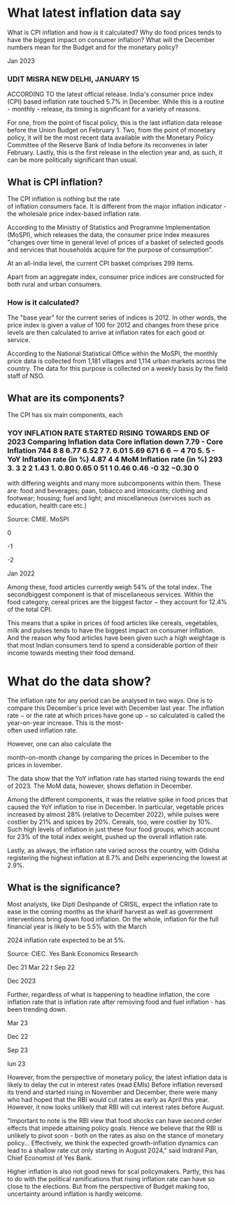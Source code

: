 # What latest inflation data say

What is CPI inflation and how is it calculated? Why do food prices tends to have the biggest impact on consumer inflation? What will the December numbers mean for the Budget and for the monetary policy?

Jan 2023

### **UDIT MISRA** NEW DELHI, JANUARY 15

ACCORDING TO the latest official release. India's consumer price index (CPI) based inflation rate touched 5.7% in December. While this is a routine - monthly - release, its timing is significant for a variety of reasons.

For one, from the point of fiscal policy, this is the last inflation data release before the Union Budget on February 1. Two, from the point of monetary policy, it will be the most recent data available with the Monetary Policy Committee of the Reserve Bank of India before its reconvenes in later February. Lastly, this is the first release in the election year and, as such, it can be more politically significant than usual.

## What is CPI inflation?

The CPI inflation is nothing but the rate<br>of inflation consumers face. It is different from the major inflation indicator - the wholesale price index-based inflation rate.

According to the Ministry of Statistics and Programme Implementation (MoSPI), which releases the data, the consumer price index measures "changes over time in general level of prices of a basket of selected goods and services that households acquire for the purpose of consumption".

At an all-India level, the current CPI basket comprises 299 items.

Apart from an aggregate index, consumer price indices are constructed for both rural and urban consumers.

### How is it calculated?

The "base year" for the current series of indices is 2012. In other words, the price index is given a value of 100 for 2012 and changes from these price levels are then calculated to arrive at inflation rates for each good or service.

According to the National Statistical Office within the MoSPI, the monthly price data is collected from 1,181 villages and 1,114 urban markets across the country. The data for this purpose is collected on a weekly basis by the field staff of NSO.

## What are its components?

The CPI has six main components, each

### YOY INFLATION RATE STARTED RISING TOWARDS END OF 2023 Comparing Inflation data Core inflation down 7.79 - Core Inflation 744 8 8 6.77 6.52 7 7. 6.01 5.69 671 6 6 $\sim$ 4 70 5. 5 - YoY Inflation rate (in %) 4.87 4 4 MoM Inflation rate (in %) 293 3. 3 2 2 1.43 1. 0.80 0.65 0 51 1 0.46 0.46 -0 32 $-0.30$ 0

with differing weights and many more subcomponents within them. These are: food and beverages; paan, tobacco and intoxicants; clothing and footwear; housing; fuel and light; and miscellaneous (services such as education, health care etc.)

Source: CMIE. MoSPI

0

-1

-2

Jan 2022

Among these, food articles currently weigh 54% of the total index. The secondbiggest component is that of miscellaneous services. Within the food category, cereal prices are the biggest factor  $-$  they account for 12.4% of the total CPI.

This means that a spike in prices of food articles like cereals, vegetables, milk and pulses tends to have the biggest impact on consumer inflation. And the reason why food articles have been given such a high weightage is that most Indian consumers tend to spend a considerable portion of their income towards meeting their food demand.

# What do the data show?

The inflation rate for any period can be analysed in two ways. One is to compare this December's price level with December last year. The inflation rate  $-$  or the rate at which prices have gone up  $-$  so calculated is called the year-on-year increase. This is the most-<br>often used inflation rate.

However, one can also calculate the

month-on-month change by comparing the prices in December to the prices in lovember.

The data show that the YoY inflation rate has started rising towards the end of 2023. The MoM data, however, shows deflation in December.

Among the different components, it was the relative spike in food prices that caused the YoY inflation to rise in December. In particular, vegetable prices increased by almost 28% (relative to December 2022), while pulses were costlier by 21% and spices by 20%. Cereals, too, were costlier by 10%. Such high levels of inflation in just these four food groups, which account for 23% of the total index weight, pushed up the overall inflation rate.

Lastly, as always, the inflation rate varied across the country, with Odisha registering the highest inflation at 8.7% and Delhi experiencing the lowest at 2.9%.

## What is the significance?

Most analysts, like Dipti Deshpande of CRISIL, expect the inflation rate to ease in the coming months as the kharif harvest as well as government interventions bring down food inflation. On the whole, inflation for the full financial year is likely to be 5.5% with the March

2024 inflation rate expected to be at 5%.

Source: CIEC. Yes Bank Economics Research

Dec 21 Mar 22  $\text{t}$  $\text{Sep }22$ 

Dec 2023

Further, regardless of what is happening to headline inflation, the core inflation rate that is inflation rate after removing food and fuel inflation - has been trending down.

Mar 23

Dec 22

 $\text{Sep } 23$ 

lun 23

However, from the perspective of monetary policy, the latest inflation data is likely to delay the cut in interest rates (read EMIs) Before inflation reversed its trend and started rising in November and December, there were many who had hoped that the RBI would cut rates as early as April this year. However, it now looks unlikely that RBI will cut interest rates before August.

"Important to note is the RBI view that food shocks can have second order effects that impede attaining policy goals. Hence we believe that the RBI is unlikely to pivot soon - both on the rates as also on the stance of monetary policy... Effectively, we think the expected growth-inflation dynamics can lead to a shallow rate cut only starting in August 2024," said Indranil Pan, Chief Economist of Yes Bank.

Higher inflation is also not good news for scal policymakers. Partly, this has to do with the political ramifications that rising inflation rate can have so close to the elections. But from the perspective of Budget making too, uncertainty around inflation is hardly welcome.